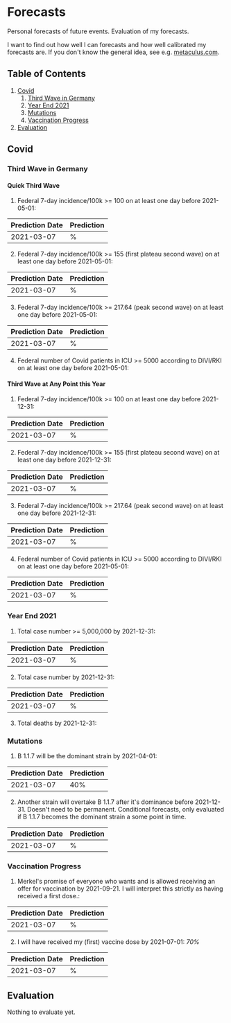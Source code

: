 # Forecasts
Personal forecasts of future events. Evaluation of my forecasts. 

I want to find out how well I can forecasts and how well calibrated my forecasts are. If you don't know the general idea, see e.g. [metaculus.com](http://www.metaculus.com).


## Table of Contents
1. [Covid](#covid)
	1. [Third Wave in Germany](#third_wave)
	2. [Year End 2021](#year_end)
	3. [Mutations](#mutations)
	4. [Vaccination Progress](#vaccination)
2. [Evaluation](##evaluation)

## Covid <a name="covid"></a>

### Third Wave in Germany <a name="third_wave"></a>

#### Quick Third Wave
1. Federal 7-day incidence/100k >= 100 on at least one day before 2021-05-01:

| Prediction Date | Prediction |
|---|---|
|  2021-03-07 | % |

2. Federal 7-day incidence/100k >= 155 (first plateau second wave) on at least one day before 2021-05-01:

| Prediction Date | Prediction |
|---|---|
|  2021-03-07 | % |

3. Federal 7-day incidence/100k >= 217.64 (peak second wave) on at least one day before 2021-05-01:

| Prediction Date | Prediction |
|---|---|
|  2021-03-07 | % |

4. Federal number of Covid patients in ICU >= 5000 according to DIVI/RKI on at least one day before 2021-05-01:

#### Third Wave at Any Point this Year 
1. Federal 7-day incidence/100k >= 100 on at least one day before 2021-12-31:

| Prediction Date | Prediction |
|---|---|
|  2021-03-07 | % |

2. Federal 7-day incidence/100k >= 155 (first plateau second wave) on at least one day before 2021-12-31:

| Prediction Date | Prediction |
|---|---|
|  2021-03-07 | % |

3. Federal 7-day incidence/100k >= 217.64 (peak second wave) on at least one day before 2021-12-31:

| Prediction Date | Prediction |
|---|---|
|  2021-03-07 | % |

4. Federal number of Covid patients in ICU >= 5000 according to DIVI/RKI on at least one day before 2021-05-01:

| Prediction Date | Prediction |
|---|---|
|  2021-03-07 | % |

### Year End 2021 <a name="year_end"></a>
1. Total case number >= 5,000,000 by 2021-12-31:

| Prediction Date | Prediction |
|---|---|
|  2021-03-07 | % |

2. Total case number by 2021-12-31:

| Prediction Date | Prediction |
|---|---|
|  2021-03-07 | % |

3. Total deaths by 2021-12-31:

### Mutations <a name="mutations"></a>

1. B 1.1.7 will be the dominant strain by 2021-04-01:

| Prediction Date | Prediction |
|---|---|
|  2021-03-07 | 40% |

2. Another strain will overtake B 1.1.7 after it's dominance before 2021-12-31. Doesn't need to be permanent. Conditional forecasts, only evaluated if B 1.1.7 becomes the dominant strain a some point in time.

| Prediction Date | Prediction |
|---|---|
|  2021-03-07 | % |

### Vaccination Progress <a name="vaccination"></a>

1. Merkel's promise of everyone who wants and is allowed receiving an offer for vaccination by 2021-09-21. I will  interpret this strictly as having received a first dose.:

| Prediction Date | Prediction |
|---|---|
|  2021-03-07 | % |

2. I will have received my (first) vaccine dose by 2021-07-01: *70%*

| Prediction Date | Prediction |
|---|---|
|  2021-03-07 | % |

## Evaluation <a name="evaluation"></a>

Nothing to evaluate yet.

